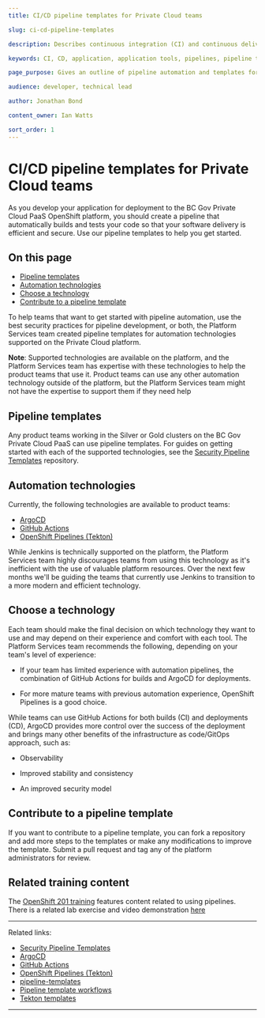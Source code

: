```yaml
---
title: CI/CD pipeline templates for Private Cloud teams

slug: ci-cd-pipeline-templates

description: Describes continuous integration (CI) and continuous delivery (CD) pipeline automation and how teams can use it in their applications.

keywords: CI, CD, application, application tools, pipelines, pipeline templates

page_purpose: Gives an outline of pipeline automation and templates for teams that want to use them or contribute to them.

audience: developer, technical lead

author: Jonathan Bond

content_owner: Ian Watts

sort_order: 1
---
```


# CI/CD pipeline templates for Private Cloud teams

As you develop your application for deployment to the BC Gov Private Cloud PaaS OpenShift platform, you should create a pipeline that automatically builds and tests your code so that your software delivery is efficient and secure. Use our pipeline templates to help you get started.

## On this page
- [Pipeline templates](#pipeline-templates)
- [Automation technologies](#automation-technologies)
- [Choose a technology](#choose-a-technology)
- [Contribute to a pipeline template](#contribute-to-a-pipeline-template)

To help teams that want to get started with pipeline automation, use the best security practices for pipeline development, or both, the Platform Services team created pipeline templates for automation technologies supported on the Private Cloud platform.

**Note**: Supported technologies are available on the platform, and the Platform Services team has expertise with these technologies to help the product teams that use it. Product teams can use any other automation technology outside of the platform, but the Platform Services team might not have the expertise to support them if they need help

## Pipeline templates

Any product teams working in the Silver or Gold clusters on the BC Gov Private Cloud PaaS can use pipeline templates. For guides on getting started with each of the supported technologies, see the [Security Pipeline Templates](https://github.com/bcgov/security-pipeline-templates) repository.

## Automation technologies

Currently, the following technologies are available to product teams:

- [ArgoCD](https://github.com/BCDevOps/openshift-wiki/blob/b1a4e6db91932fd3f29705a5c8ee44983abf8763/docs/ArgoCD/argocd_info.md)
- [GitHub Actions](https://github.com/bcgov/security-pipeline-templates/tree/main/.github/workflows)
- [OpenShift Pipelines (Tekton)](https://github.com/bcgov/security-pipeline-templates/tree/main/tekton)

While Jenkins is technically supported on the platform, the Platform Services team highly discourages teams from using this technology as it's inefficient with the use of valuable platform resources. Over the next few months we'll be guiding the teams that currently use Jenkins to transition to a more modern and efficient technology.

## Choose a technology

Each team should make the final decision on which technology they want to use and may depend on their experience and comfort with each tool. The Platform Services team recommends the following, depending on your team's level of experience:

- If your team has limited experience with automation pipelines, the combination of GitHub Actions for builds and ArgoCD for deployments.

- For more mature teams with previous automation experience, OpenShift Pipelines is a good choice.

While teams can use GitHub Actions for both builds (CI) and deployments (CD), ArgoCD provides more control over the success of the deployment and brings many other benefits of the infrastructure as code/GitOps approach, such as:

- Observability

- Improved stability and consistency

- An improved security model

## Contribute to a pipeline template

If you want to contribute to a pipeline template, you can fork a repository and add more steps to the templates or make any modifications to improve the template. Submit a pull request and tag any of the platform administrators for review.

## Related training content

The [OpenShift 201 training](../training-and-learning/training-from-the-platform-services-team.md) features content related to using pipelines. There is a related lab exercise and video demonstration [here](https://github.com/BCDevOps/devops-platform-workshops/blob/master/openshift-201/pipelines.md)

---
Related links:

* [Security Pipeline Templates](https://github.com/bcgov/security-pipeline-templates)
* [ArgoCD](https://github.com/BCDevOps/openshift-wiki/blob/b1a4e6db91932fd3f29705a5c8ee44983abf8763/docs/ArgoCD/argocd_info.md)
* [GitHub Actions](https://github.com/bcgov/security-pipeline-templates/tree/main/.github/workflows)
* [OpenShift Pipelines (Tekton)](https://github.com/bcgov/security-pipeline-templates/tree/main/tekton)
* [pipeline-templates](https://github.com/bcgov/pipeline-templates)
* [Pipeline template workflows](https://github.com/bcgov/pipeline-templates/tree/main/.github/workflows)
* [Tekton templates](https://github.com/bcgov/pipeline-templates/tree/main/tekton)

---
